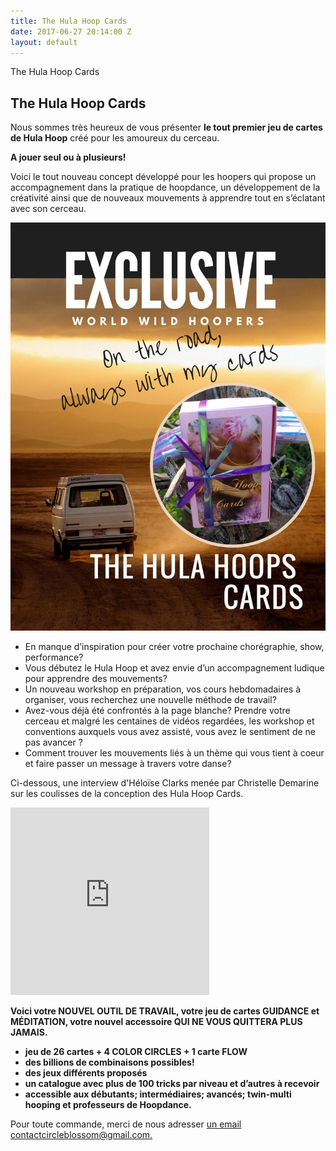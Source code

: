 ```yaml
---
title: The Hula Hoop Cards
date: 2017-06-27 20:14:00 Z
layout: default
---
```


<section id="home" class="module-hero module-parallax module-fade module-full-height bg-dark-50" data-background="{{ site.baseurl }}{% link /assets/images/87.jpg %}">

  <div class="hs-caption container">
    <div class="caption-content">
      <div class="hs-title-size-3 font-alt m-b-20">
      The Hula Hoop Cards
      </div>
    </div>
  </div>

</section >

<div class="wrapper">
<div class="container-fluid">

<div class="row relative">

<div class="col-sm-12 col-md-12">

<section id="bless" markdown="1">



# The Hula Hoop Cards


Nous sommes très heureux de vous présenter **le tout premier jeu de cartes de Hula Hoop** créé pour les amoureux du cerceau.

**A jouer seul ou à plusieurs!**

Voici le tout nouveau concept développé pour les hoopers qui propose un accompagnement dans la pratique de hoopdance, un développement de la créativité ainsi que de nouveaux mouvements à apprendre tout en s’éclatant avec son cerceau.

![yo](/assets/images/33.jpg)

* En manque d’inspiration pour créer votre prochaine chorégraphie, show, performance?
* Vous débutez le Hula Hoop et avez envie d’un accompagnement ludique pour apprendre des mouvements?
* Un nouveau workshop en préparation, vos cours hebdomadaires à organiser, vous recherchez une nouvelle méthode de travail?
* Avez-vous déjà été confrontés à la page blanche? Prendre votre cerceau et malgré les centaines de vidéos regardées, les workshop et conventions auxquels vous avez assisté, vous avez le sentiment de ne pas avancer ?
* Comment trouver les mouvements liés à un thème qui vous tient à coeur et faire passer un message à travers votre danse?


Ci-dessous, une interview d'Héloïse Clarks menée par Christelle Demarine sur les coulisses de la conception des Hula Hoop Cards.
<iframe margin-left="250px" width="63%" height="300" scrolling="no" frameborder="no" src="https://w.soundcloud.com/player/?url=https%3A//api.soundcloud.com/tracks/342489882&amp;color=ebc4c1&amp;auto_play=false&amp;hide_related=false&amp;show_comments=true&amp;show_user=true&amp;show_reposts=false&amp;visual=true"></iframe>

**Voici votre NOUVEL OUTIL DE TRAVAIL, votre jeu de cartes GUIDANCE et MÉDITATION, votre nouvel accessoire QUI NE VOUS QUITTERA PLUS JAMAIS.**
* **jeu de 26 cartes + 4 COLOR CIRCLES + 1 carte FLOW**
* **des billions de combinaisons possibles!**
* **des jeux différents proposés**
* **un catalogue avec plus de 100 tricks par niveau et d’autres à recevoir**
* **accessible aux débutants; intermédiaires; avancés; twin-multi hooping
et professeurs de Hoopdance.**



Pour toute commande, merci de nous adresser [un email contactcircleblossom@gmail.com.](mailto:contactcircleblossom@gmail.com)





</section>

</div>
</div>
</div>
</div>
